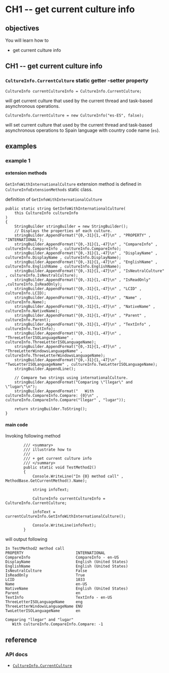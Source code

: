# CH1 -- get current culture info
## objectives
You will learn how to

+ get current culture info

## CH1 -- get current culture info
### `CultureInfo.CurrentCulture` static getter -setter property

```
CultureInfo currentCultureInfo = CultureInfo.CurrentCulture;
```

will get current culture that used by the current thread and task-based asynchronous operations.

```
CultureInfo.CurrentCulture = new CultureInfo("es-ES", false);
```

will set current culture that used by the current thread and task-based asynchronous operations to Spain language with country code name (`es`).

## examples
### example 1
#### extension methods

`GetInfoWithInternationalCulture` extension method is defined in `CultureInfoExtensionMethods` static class.

definition of `GetInfoWithInternationalCulture` 

```
public static string GetInfoWithInternationalCulture(
    this CultureInfo cultureInfo
)
{
    StringBuilder stringBuilder = new StringBuilder();
    // Displays the properties of each culture.
    stringBuilder.AppendFormat("{0,-31}{1,-47}\n" , "PROPERTY" , "INTERNATIONAL");
    stringBuilder.AppendFormat("{0,-31}{1,-47}\n" , "CompareInfo" , cultureInfo.CompareInfo , cultureInfo.CompareInfo);
    stringBuilder.AppendFormat("{0,-31}{1,-47}\n" , "DisplayName" , cultureInfo.DisplayName , cultureInfo.DisplayName);
    stringBuilder.AppendFormat("{0,-31}{1,-47}\n" , "EnglishName" , cultureInfo.EnglishName , cultureInfo.EnglishName);
    stringBuilder.AppendFormat("{0,-31}{1,-47}\n" , "IsNeutralCulture" , cultureInfo.IsNeutralCulture);
    stringBuilder.AppendFormat("{0,-31}{1,-47}\n" , "IsReadOnly" ,cultureInfo.IsReadOnly);
    stringBuilder.AppendFormat("{0,-31}{1,-47}\n" , "LCID" , cultureInfo.LCID);
    stringBuilder.AppendFormat("{0,-31}{1,-47}\n" , "Name" ,  cultureInfo.Name);
    stringBuilder.AppendFormat("{0,-31}{1,-47}\n" , "NativeName" , cultureInfo.NativeName);
    stringBuilder.AppendFormat("{0,-31}{1,-47}\n" , "Parent" , cultureInfo.Parent);
    stringBuilder.AppendFormat("{0,-31}{1,-47}\n" , "TextInfo" , cultureInfo.TextInfo);
    stringBuilder.AppendFormat("{0,-31}{1,-47}\n" , "ThreeLetterISOLanguageName" , cultureInfo.ThreeLetterISOLanguageName);
    stringBuilder.AppendFormat("{0,-31}{1,-47}\n" , "ThreeLetterWindowsLanguageName" , cultureInfo.ThreeLetterWindowsLanguageName);
    stringBuilder.AppendFormat("{0,-31}{1,-47}\n" , "TwoLetterISOLanguageName" , cultureInfo.TwoLetterISOLanguageName);
    stringBuilder.AppendLine();

    // Compare two strings using internationalCulture.
    stringBuilder.AppendFormat("Comparing \"llegar\" and \"lugar\"\n");
    stringBuilder.AppendFormat("   With cultureInfo.CompareInfo.Compare: {0}\n" , cultureInfo.CompareInfo.Compare("llegar" , "lugar"));

    return stringBuilder.ToString();
}
```

#### main code
Invoking following method

```
        /// <summary>
        /// illustrate how to
        /// 
        /// + get current culture info
        /// </summary>
        public static void TestMethod2()
        {
            Console.WriteLine("In {0} method call" , MethodBase.GetCurrentMethod().Name);

            string infoText;

            CultureInfo currentCultureInfo = CultureInfo.CurrentCulture;

            infoText = currentCultureInfo.GetInfoWithInternationalCulture();

            Console.WriteLine(infoText);
        }
```

will output following

```
In TestMethod2 method call
PROPERTY                       INTERNATIONAL
CompareInfo                    CompareInfo - en-US
DisplayName                    English (United States)
EnglishName                    English (United States)
IsNeutralCulture               False
IsReadOnly                     True
LCID                           1033
Name                           en-US
NativeName                     English (United States)
Parent                         en
TextInfo                       TextInfo - en-US
ThreeLetterISOLanguageName     eng
ThreeLetterWindowsLanguageName ENU
TwoLetterISOLanguageName       en

Comparing "llegar" and "lugar"
   With cultureInfo.CompareInfo.Compare: -1

```

## reference
### API docs
+ [`CultureInfo.CurrentCulture`](https://learn.microsoft.com/en-us/dotnet/api/system.globalization.cultureinfo.currentculture?view=net-8.0)
